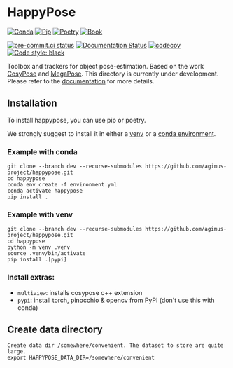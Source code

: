 # HappyPose

[![Conda](https://github.com/agimus-project/happypose/actions/workflows/conda-test.yml/badge.svg)](https://github.com/agimus-project/happypose/actions/workflows/conda-test.yml)
[![Pip](https://github.com/agimus-project/happypose/actions/workflows/pip-test.yml/badge.svg)](https://github.com/agimus-project/happypose/actions/workflows/pip-test.yml)
[![Poetry](https://github.com/agimus-project/happypose/actions/workflows/poetry-test.yml/badge.svg)](https://github.com/agimus-project/happypose/actions/workflows/poetry-test.yml)
[![Book](https://github.com/agimus-project/happypose/actions/workflows/book.yml/badge.svg)](https://github.com/agimus-project/happypose/actions/workflows/book.yml)

[![pre-commit.ci status](https://results.pre-commit.ci/badge/github/agimus-project/happypose/main.svg)](https://results.pre-commit.ci/latest/github/agimus-project/happypose/main)
[![Documentation Status](https://readthedocs.org/projects/happypose/badge/?version=latest)](https://happypose.readthedocs.io/en/latest/?badge=latest)
[![codecov](https://codecov.io/gh/agimus-project/happypose/branch/main/graph/badge.svg?token=TODO)](https://codecov.io/gh/agimus-project/happypose)
[![Code style: black](https://img.shields.io/badge/code%20style-black-000000.svg)](https://github.com/psf/black)


Toolbox and trackers for object pose-estimation. Based on the work [CosyPose](https://github.com/Simple-Robotics/cosypose) and [MegaPose](https://github.com/megapose6d/megapose6d). This directory is currently under development. Please refer to the [documentation](https://agimus-project.github.io/happypose/) for more details.


## Installation

To install happypose, you can use pip or poetry.

We strongly suggest to install it in either a
[venv](https://docs.python.org/fr/3/library/venv.html) or a
[conda environment](https://conda.io/projects/conda/en/latest/user-guide/tasks/manage-environments.html).

### Example with conda

```
git clone --branch dev --recurse-submodules https://github.com/agimus-project/happypose.git
cd happypose
conda env create -f environment.yml
conda activate happypose
pip install .
```

### Example with venv

```
git clone --branch dev --recurse-submodules https://github.com/agimus-project/happypose.git
cd happypose
python -m venv .venv
source .venv/bin/activate
pip install .[pypi]
```

### Install extras:

- `multiview`: installs cosypose c++ extension
- `pypi`: install torch, pinocchio & opencv from PyPI (don't use this with conda)

## Create data directory

```
Create data dir /somewhere/convenient. The dataset to store are quite large.
export HAPPYPOSE_DATA_DIR=/somewhere/convenient
```
